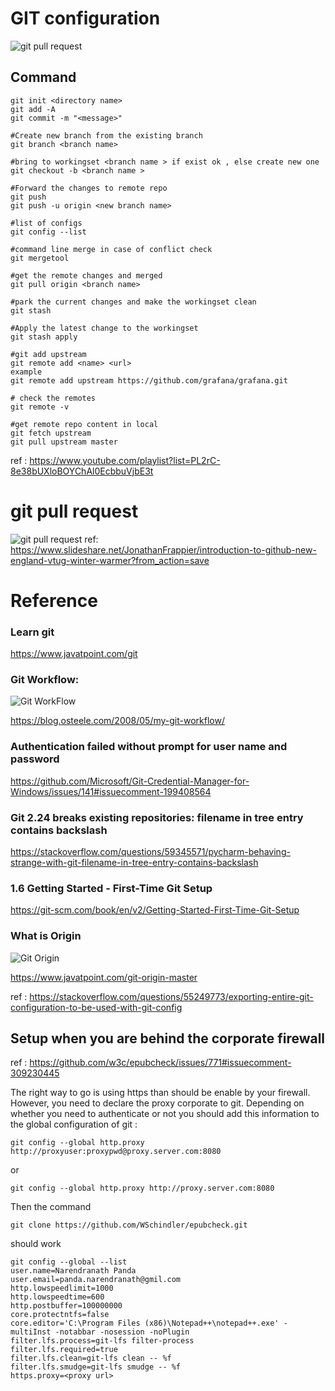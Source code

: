 # GIT  configuration 
![git pull request](https://github.com/NarendranathPanda/my-configuration/blob/master/img/git.png)


## Command 
```shell
git init <directory name>
git add -A 
git commit -m "<message>"

#Create new branch from the existing branch
git branch <branch name>

#bring to workingset <branch name > if exist ok , else create new one
git checkout -b <branch name >

#Forward the changes to remote repo
git push
git push -u origin <new branch name>

#list of configs   
git config --list

#command line merge in case of conflict check 
git mergetool  

#get the remote changes and merged 
git pull origin <branch name> 

#park the current changes and make the workingset clean
git stash

#Apply the latest change to the workingset 
git stash apply 

#git add upstream 
git remote add <name> <url>
example
git remote add upstream https://github.com/grafana/grafana.git

# check the remotes 
git remote -v

#get remote repo content in local
git fetch upstream
git pull upstream master
```
ref : https://www.youtube.com/playlist?list=PL2rC-8e38bUXloBOYChAl0EcbbuVjbE3t


# git pull request 
![git pull request](https://github.com/NarendranathPanda/my-configuration/blob/master/img/git.png)
ref: https://www.slideshare.net/JonathanFrappier/introduction-to-github-new-england-vtug-winter-warmer?from_action=save
# Reference 
### Learn git 
https://www.javatpoint.com/git

### Git Workflow: 
![Git WorkFlow](https://images.osteele.com/2008/git-transport.png)

https://blog.osteele.com/2008/05/my-git-workflow/

### Authentication failed without prompt for user name and password
https://github.com/Microsoft/Git-Credential-Manager-for-Windows/issues/141#issuecomment-199408564

### Git 2.24 breaks existing repositories: filename in tree entry contains backslash
https://stackoverflow.com/questions/59345571/pycharm-behaving-strange-with-git-filename-in-tree-entry-contains-backslash

### 1.6 Getting Started - First-Time Git Setup
https://git-scm.com/book/en/v2/Getting-Started-First-Time-Git-Setup

### What is Origin 
![Git Origin](https://static.javatpoint.com/tutorial/git/images/git-origin-master2.png)

https://www.javatpoint.com/git-origin-master

ref : 
https://stackoverflow.com/questions/55249773/exporting-entire-git-configuration-to-be-used-with-git-config


## Setup when you are behind the corporate firewall

ref : https://github.com/w3c/epubcheck/issues/771#issuecomment-309230445

The right way to go is using https than should be enable by your firewall. However, you need to declare the proxy corporate to git. 
Depending on whether you need to authenticate or not you should add this information to the global configuration of git :


```
git config --global http.proxy http://proxyuser:proxypwd@proxy.server.com:8080
```

or

```
git config --global http.proxy http://proxy.server.com:8080
```

Then the command

```
git clone https://github.com/WSchindler/epubcheck.git
```
should work




```shell
git config --global --list
user.name=Narendranath Panda
user.email=panda.narendranath@gmil.com
http.lowspeedlimit=1000
http.lowspeedtime=600
http.postbuffer=100000000
core.protectntfs=false
core.editor='C:\Program Files (x86)\Notepad++\notepad++.exe' -multiInst -notabbar -nosession -noPlugin
filter.lfs.process=git-lfs filter-process
filter.lfs.required=true
filter.lfs.clean=git-lfs clean -- %f
filter.lfs.smudge=git-lfs smudge -- %f
https.proxy=<proxy url>
```
